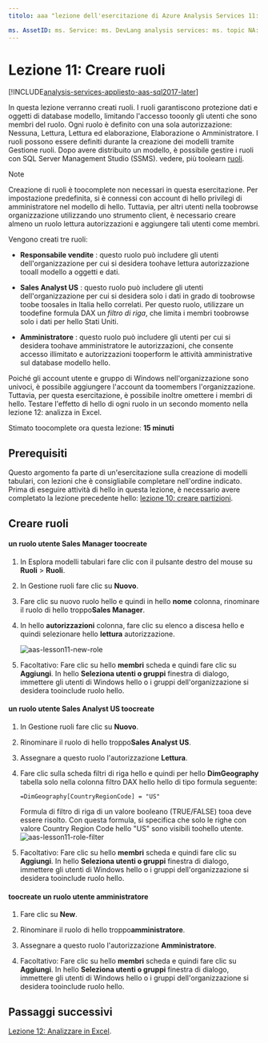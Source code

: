 ```yaml
---
titolo: aaa "lezione dell'esercitazione di Azure Analysis Services 11: creare ruoli | Descrizione di "Microsoft Docs: viene descritto come ruoli toocreate hello progetto tutorial Azure Analysis Services. servizi: documentationcenter di analysis services: ' autore: manager minewiskan: erikre editor: ' tag: '

ms. AssetID: ms. Service: ms. DevLang analysis services: ms. topic NA: ms. tgt_pltfrm get-started-article: Workload NA: ms. date na: author 26/05/2017: owend
---
```

# <a name="lesson-11-create-roles"></a>Lezione 11: Creare ruoli

[!INCLUDE[analysis-services-appliesto-aas-sql2017-later](../../../includes/analysis-services-appliesto-aas-sql2017-later.md)]

In questa lezione verranno creati ruoli. I ruoli garantiscono protezione dati e oggetti di database modello, limitando l'accesso tooonly gli utenti che sono membri del ruolo. Ogni ruolo è definito con una sola autorizzazione: Nessuna, Lettura, Lettura ed elaborazione, Elaborazione o Amministratore. I ruoli possono essere definiti durante la creazione dei modelli tramite Gestione ruoli. Dopo avere distribuito un modello, è possibile gestire i ruoli con SQL Server Management Studio (SSMS). vedere, più toolearn [ruoli](https://docs.microsoft.com/sql/analysis-services/tabular-models/roles-ssas-tabular).
  
> [!NOTE]  
> Creazione di ruoli è toocomplete non necessari in questa esercitazione. Per impostazione predefinita, si è connessi con account di hello privilegi di amministratore nel modello di hello. Tuttavia, per altri utenti nella toobrowse organizzazione utilizzando uno strumento client, è necessario creare almeno un ruolo lettura autorizzazioni e aggiungere tali utenti come membri.  
  
Vengono creati tre ruoli:  
  
-   **Responsabile vendite** : questo ruolo può includere gli utenti dell'organizzazione per cui si desidera toohave lettura autorizzazione tooall modello a oggetti e dati.  
  
-   **Sales Analyst US** : questo ruolo può includere gli utenti dell'organizzazione per cui si desidera solo i dati in grado di toobrowse toobe toosales in Italia hello correlati. Per questo ruolo, utilizzare un toodefine formula DAX un *filtro di riga*, che limita i membri toobrowse solo i dati per hello Stati Uniti.  
  
-   **Amministratore** : questo ruolo può includere gli utenti per cui si desidera toohave amministratore le autorizzazioni, che consente accesso illimitato e autorizzazioni tooperform le attività amministrative sul database modello hello.  
  
Poiché gli account utente e gruppo di Windows nell'organizzazione sono univoci, è possibile aggiungere l'account da toomembers l'organizzazione. Tuttavia, per questa esercitazione, è possibile inoltre omettere i membri di hello. Testare l'effetto di hello di ogni ruolo in un secondo momento nella lezione 12: analizza in Excel.  
  
Stimato toocomplete ora questa lezione: **15 minuti**  
  
## <a name="prerequisites"></a>Prerequisiti  
Questo argomento fa parte di un'esercitazione sulla creazione di modelli tabulari, con lezioni che è consigliabile completare nell'ordine indicato. Prima di eseguire attività di hello in questa lezione, è necessario avere completato la lezione precedente hello: [lezione 10: creare partizioni](../tutorials/aas-lesson-10-create-partitions.md).  
  
## <a name="create-roles"></a>Creare ruoli  
  
#### <a name="toocreate-a-sales-manager-user-role"></a>un ruolo utente Sales Manager toocreate  
  
1.  In Esplora modelli tabulari fare clic con il pulsante destro del mouse su **Ruoli** > **Ruoli**.  
  
2.  In Gestione ruoli fare clic su **Nuovo**.  
  
3.  Fare clic su nuovo ruolo hello e quindi in hello **nome** colonna, rinominare il ruolo di hello troppo**Sales Manager**.  
  
4.  In hello **autorizzazioni** colonna, fare clic su elenco a discesa hello e quindi selezionare hello **lettura** autorizzazione. 

    ![aas-lesson11-new-role](../tutorials/media/aas-lesson11-new-role.png) 
  
5.  Facoltativo: Fare clic su hello **membri** scheda e quindi fare clic su **Aggiungi**. In hello **Seleziona utenti o gruppi** finestra di dialogo, immettere gli utenti di Windows hello o i gruppi dell'organizzazione si desidera tooinclude ruolo hello.  
  
#### <a name="toocreate-a-sales-analyst-us-user-role"></a>un ruolo utente Sales Analyst US toocreate  
  
1.  In Gestione ruoli fare clic su **Nuovo**.    
  
2.  Rinominare il ruolo di hello troppo**Sales Analyst US**.  
  
3.  Assegnare a questo ruolo l'autorizzazione **Lettura**.  
  
4.  Fare clic sulla scheda filtri di riga hello e quindi per hello **DimGeography** tabella solo nella colonna filtro DAX hello hello di tipo formula seguente:  
  
    ```Administrator
    =DimGeography[CountryRegionCode] = "US" 
    ```
    
    Formula di filtro di riga di un valore booleano (TRUE/FALSE) tooa deve essere risolto. Con questa formula, si specifica che solo le righe con valore Country Region Code hello "US" sono visibili toohello utente.  
    ![aas-lesson11-role-filter](../tutorials/media/aas-lesson11-role-filter.png) 
  
6.  Facoltativo: Fare clic su hello **membri** scheda e quindi fare clic su **Aggiungi**. In hello **Seleziona utenti o gruppi** finestra di dialogo, immettere gli utenti di Windows hello o i gruppi dell'organizzazione si desidera tooinclude ruolo hello.  
  
#### <a name="toocreate-an-administrator-user-role"></a>toocreate un ruolo utente amministratore  
  
1.  Fare clic su **New**.  
  
2.  Rinominare il ruolo di hello troppo**amministratore**.  
  
3.  Assegnare a questo ruolo l'autorizzazione **Amministratore**.  
  
4.  Facoltativo: Fare clic su hello **membri** scheda e quindi fare clic su **Aggiungi**. In hello **Seleziona utenti o gruppi** finestra di dialogo, immettere gli utenti di Windows hello o i gruppi dell'organizzazione si desidera tooinclude ruolo hello. 
  
  
## <a name="whats-next"></a>Passaggi successivi
[Lezione 12: Analizzare in Excel](../tutorials/aas-lesson-12-analyze-in-excel.md).

  
  
